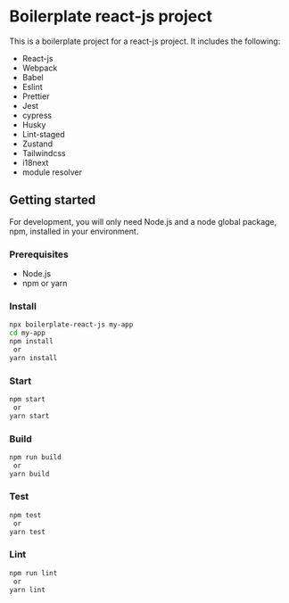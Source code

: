 # Boilerplate react-js project

This is a boilerplate project for a react-js project. It includes the following:

- React-js
- Webpack
- Babel
- Eslint
- Prettier
- Jest
- cypress
- Husky
- Lint-staged
- Zustand
- Tailwindcss
- i18next
- module resolver

## Getting started

For development, you will only need Node.js and a node global package, npm, installed in your environment.

### Prerequisites

- Node.js
- npm or yarn

### Install

```bash
npx boilerplate-react-js my-app
cd my-app
npm install
 or
yarn install
```

### Start

```bash
npm start
 or
yarn start
```

### Build

```bash
npm run build
 or
yarn build
```

### Test

```bash
npm test
 or
yarn test
```

### Lint

```bash
npm run lint
 or
yarn lint
```
